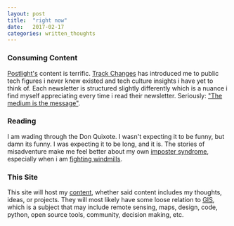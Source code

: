 ```yaml
---
layout: post
title:  "right now"
date:   2017-02-17
categories: written_thoughts
---
```


### Consuming Content

[Postlight's](https://www.postlight.com/) content is terrific. [Track Changes](https://trackchanges.postlight.com/) has introduced me to public tech figures i never knew existed and tech culture insights i have yet to think of. Each newsletter is structured slightly differently which is a nuance i find myself appreciating every time i read their newsletter. Seriously: ["The medium is the message"](https://en.wikipedia.org/wiki/The_medium_is_the_message).

### Reading

I am wading through the Don Quixote. I wasn't expecting it to be funny, but damn its funny. I was expecting it to be long, and it is. The stories of misadventure make me feel better about my own [imposter syndrome](https://en.wikipedia.org/wiki/Impostor_syndrome), especially when i am [fighting windmills](https://en.wikipedia.org/wiki/Tilting_at_windmills).

### This Site

This site will host my [content](https://en.wikipedia.org/wiki/Content_(media)), whether said content includes my thoughts, ideas, or projects. They will most likely have some loose relation to [GIS](https://en.wikipedia.org/wiki/Geographic_information_system), which is a subject that may include remote sensing, maps, design, code, python, open source tools, community, decision making, etc.
